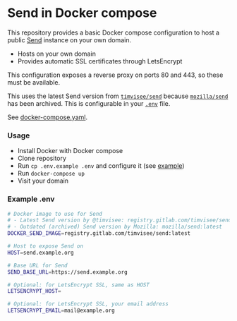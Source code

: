 # Send in Docker compose
This repository provides a basic Docker compose configuration to host a public
[Send](https://gitlab.com/timvisee/send) instance on your own domain.

- Hosts on your own domain
- Provides automatic SSL certificates through LetsEncrypt

This configuration exposes a reverse proxy on ports 80 and 443, so these must be
available.

This uses the latest Send version from
[`timvisee/send`](https://gitlab.com/timvisee/send) because
[`mozilla/send`](https://github.com/mozilla/send) has been archived.
This is configurable in your [`.env`](.env.example) file.

See [docker-compose.yaml](./docker-compose.yaml).

### Usage
- Install Docker with Docker compose
- Clone repository
- Run `cp .env.example .env` and configure it (see [example](#example-env))
- Run `docker-compose up`
- Visit your domain

### Example .env
```bash
# Docker image to use for Send
# - Latest Send version by @timvisee: registry.gitlab.com/timvisee/send:latest
# - Outdated (archived) Send version by Mozilla: mozilla/send:latest
DOCKER_SEND_IMAGE=registry.gitlab.com/timvisee/send:latest

# Host to expose Send on
HOST=send.example.org

# Base URL for Send
SEND_BASE_URL=https://send.example.org

# Optional: for LetsEncrypt SSL, same as HOST
LETSENCRYPT_HOST=

# Optional: for LetsEncrypt SSL, your email address
LETSENCRYPT_EMAIL=mail@example.org
```
